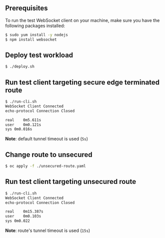 ## Prerequisites

To run the test WebSocket client on your machine, make sure you have the following packages installed:
```bash
$ sudo yum install -y nodejs
$ npm install websocket
```

## Deploy test workload

```bash
$ ./deploy.sh
```

## Run test client targeting secure edge terminated route

```bash
$ ./run-cli.sh
WebSocket Client Connected
echo-protocol Connection Closed

real	0m5.611s
user	0m0.121s
sys	0m0.016s
```
**Note**: default tunnel timeout is used (`5s`)

## Change route to unsecured

```bash
$ oc apply -f ./unsecured-route.yaml
```

## Run test client targeting unsecured route
```bash
$ ./run-cli.sh
WebSocket Client Connected
echo-protocol Connection Closed

real	0m15.387s
user	0m0.103s
sys	0m0.022
```
**Note**: route's tunnel timeout is used (`15s`)
